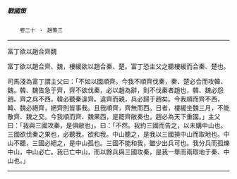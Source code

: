 

##### 戰國策
　　`卷二十 ‧ 趙策三`

* * *

富丁欲以趙合齊魏

富丁欲以趙合齊、魏，樓緩欲以趙合秦、楚。富丁恐主父之聽樓緩而合秦、楚也。

司馬淺為富丁謂主父曰：「不如以國順齊。今我不順齊伐秦，秦、楚必合而攻韓、魏。韓、魏告急于齊，齊不欲伐秦，必以趙為辭，則不伐秦者趙也，韓、魏必怨趙。齊之兵不西，韓必聽秦違齊。違齊而親，兵必歸于趙矣。今我順而齊不西，韓、魏必絕齊，絕齊則皆事我。且我順齊，齊無而西。日者，樓緩坐魏三月，不能散齊、魏之交。今我順而齊、魏果西，是罷齊敝秦也，趙必為天下重國。」主父曰：「我與三國攻秦，是俱敝也」。曰：「不然。我約三國而告之，以未媾中山也。三國欲伐秦之果也，必聽我，欲和我。中山聽之，是我以三國撓中山而取地也。中山不聽，三國必絕之，是中山孤也。三國不能和我，雖少出兵可也。我分兵而孤爍中山，中山必亡。我已亡中山，而以餘兵與三國攻秦，是我一舉而兩取地于秦、中山也。」

* * *

